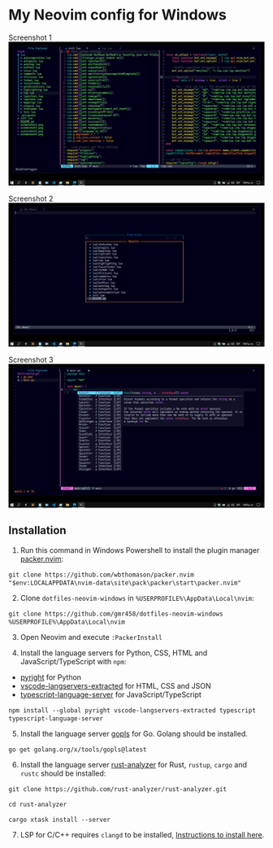 # My Neovim config for Windows

Screenshot 1
![screenshot1](screenshot1.png)

Screenshot 2
![screenshot2](screenshot2.png)

Screenshot 3
![screenshot3](screenshot3.png)

## Installation

1. Run this command in Windows Powershell to install the plugin manager [packer.nvim](https://github.com/wbthomason/packer.nvim):
```shell
git clone https://github.com/wbthomason/packer.nvim "$env:LOCALAPPDATA\nvim-data\site\pack\packer\start\packer.nvim"
```

2. Clone `dotfiles-neovim-windows` in `%USERPROFILE%\AppData\Local\nvim`:
```shell
git clone https://github.com/gmr458/dotfiles-neovim-windows %USERPROFILE%\AppData\Local\nvim
```

3. Open Neovim and execute `:PackerInstall`

4. Install the language servers for Python, CSS, HTML and JavaScript/TypeScript with `npm`:
- [pyright](https://github.com/microsoft/pyright) for Python
- [vscode-langservers-extracted](https://github.com/hrsh7th/vscode-langservers-extracted) for HTML, CSS and JSON
- [typescript-language-server](https://github.com/typescript-language-server/typescript-language-server) for JavaScript/TypeScript
```
npm install --global pyright vscode-langservers-extracted typescript typescript-language-server
```

5. Install the language server [gopls](https://github.com/golang/tools/tree/master/gopls) for Go. Golang should be installed.
```
go get golang.org/x/tools/gopls@latest
```

6. Install the language server [rust-analyzer](https://github.com/rust-analyzer/rust-analyzer) for Rust, `rustup`, `cargo` and `rustc` should be installed:
```
git clone https://github.com/rust-analyzer/rust-analyzer.git
```
```
cd rust-analyzer
```
```
cargo xtask install --server
```

7. LSP for C/C++ requires `clangd` to be installed, [Instructions to install here](https://clangd.llvm.org/installation.html).